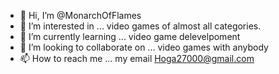 - 👋 Hi, I’m @MonarchOfFlames
- 👀 I’m interested in ... video games of almost all categories.  
- 🌱 I’m currently learning ... video game delevelpoment
- 💞️ I’m looking to collaborate on ... video games with anybody
- 📫 How to reach me ... my email Hoga27000@gmail.com

<!---
MonarchOfFlames/MonarchOfFlames is a ✨ special ✨ repository because its `README.md` (this file) appears on your GitHub profile.
You can click the Preview link to take a look at your changes.
--->

